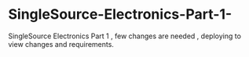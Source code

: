 # SingleSource-Electronics-Part-1-
SingleSource Electronics Part 1  , few changes are needed , deploying to view changes and requirements.
